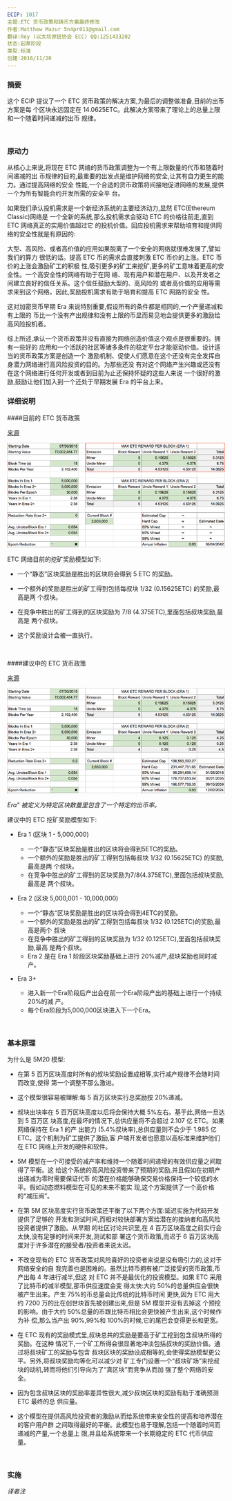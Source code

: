 ```yaml
---
ECIP: 1017
主题:ETC 货币政策和铸币方案最终修改 
作者:Matthew Mazur 5n4pr011@gmail.com 
翻译:Roy (以太坊原链协会 ECC) QQ:1251433202 
状态:起草阶段
类型:标准
创建:2016/11/20
---
```


### 摘要

这个 ECIP 提议了一个 ETC 货币政策的解决方案,为最后的调整做准备,目前的出币方案是每 个区块永远固定在 14.0625ETC。此解决方案带来了理论上的总量上限和一个随着时间递减的出币 规律。

<br />

### 原动力

从核心上来说,将现在 ETC 网络的货币政策调整为一个有上限数量的代币和随着时间递减的出 币规律的目的,最重要的出发点是维护网络的安全,让其有自力更生的能力。通过提高网络的安全 性能,一个合适的货币政策将间接地促进网络的发展,提供一个为所有智能合约开发所需的安全平 台。

如果我们承认投机需求是一个新经济系统的主要经济动力,显然 ETC(Ethereum Classic)网络是 一个全新的系统,那么投机需求会驱动 ETC 的价格往前走,直到 ETC 网络真正的实用价值超过它 的投机价值。回应投机需求来帮助培育和提供网络的安全性就是有原因的:

大型、高风险、或者高价值的应用如果脱离了一个安全的网络就很难发展了,譬如我们的算力 很低的话。提高 ETC 币的需求会直接刺激 ETC 币价的上涨。ETC 币价的上涨会激励矿工的积极 性,吸引更多的矿工来挖矿,更多的矿工意味着更高的安全性。一个高安全性的网络有助于在网 络、现有用户和潜在用户、以及开发者之间建立良好的信任关系。这个信任鼓励大型的、高风险的 或者高价值的应用等需求来到这个网络。因此,奖励投机需求有助于培育和提高 ETC 网路的安全 性。

这对加密货币早期 Era 来说特别重要,假设所有的条件都是相同的,一个产量递减和有上限的 币比一个没有产出规律和没有上限的币显而易见地会提供更多的激励给高风险投机者。

综上所述,承认一个货币政策并没有直接为网络创造价值这个观点是很重要的。拥有一些好的 应用和一个活跃的社区等诸多条件的稳定平台才能驱动价值。设计适当的货币政策方案是创造一个 激励机制、促使人们愿意在这个还没有完全发挥自身潜力网络进行高风险投资的目的。为那些还没 有对这个网络产生兴趣或还没有在这个网络进行任何开发或者到目前为止还保持怀疑的这些人来说 一个很好的激励,鼓励让他们加入到一个还处于早期发展 Era 的平台上来。
<br />

### 详细说明

####目前的 ETC 货币政策

[来源](http://ethdocs.org/en/latest/mining.html)

![image alt text](ETC_MP_Perpetual.png)

ETC 网络目前的挖矿奖励模型如下:

* 一个“静态”区块奖励是胜出的区块将会得到 5 ETC 的奖励。

* 一个额外的奖励是胜出的矿工得到包括每叔块 1/32 (0.15625ETC) 的奖励,最高是两 个叔块。

* 在竞争中胜出的矿工得到的区块奖励为 7/8 (4.375ETC),里面包括叔块奖励,最高是 两个叔块。

* 这个奖励设计会被一直执行。

<br />

####建议中的 ETC 货币政策

[来源](https://docs.google.com/spreadsheets/d/1Fs_RNEPSRJxP22PZmwxWjiulVVcu5Ic1GvBXCPCt9to/edit?usp=sharing)

![image alt text](ETC_MP_5M20.png)

*Era" 被定义为特定区块数量里包含了一个特定的出币率。*

建议中的 ETC 挖矿奖励模型如下:

* Era 1 (区块 1 - 5,000,000)

    * 一个“静态”区块奖励是胜出的区块将会得到5ETC的奖励。
    * 一个额外的奖励是胜出的矿工得到包括每叔块 1/32 (0.15625ETC) 的奖励,最高是两 个叔块。
    * 在竞争中胜出的矿工得到的区块奖励为7/8(4.375ETC),里面包括叔块奖励,最高是 两个叔块。

* Era 2 (区块 5,000,001 - 10,000,000)

    * 一个“静态”区块奖励是胜出的区块将会得到4ETC的奖励。
    * 一个额外的奖励是胜出的矿工得到包括每叔块 1/32 (0.125ETC)的奖励,最高是两个 叔块
    * 在竞争中胜出的矿工得到的区块奖励为 1/32 (0.125ETC),里面包括叔块奖励,最高 是两个叔块。
    * Era 2 是在 Era 1 阶段区块奖励基础上进行 20%减产,叔块奖励也同时减产。

* Era 3+

    * 进入新一个Era阶段后产出会在前一个Era阶段产出的基础上进行一个持续20%的减 产。
    * 每个Era阶段为5,000,000区块进入下一个Era。
    
<br />

### 基本原理

为什么是 5M20 模型:

* 在第 5 百万区块高度时所有的叔块奖励设置成相等,实行减产规律不会随时间而改变,使得 第一个调整不那么激进。

* 这个模型很容易被理解:每 5 百万区块实行总奖励按 20%递减。

* 叔块出块率在 5 百万区块高度以后将会保持大概 5%左右。基于此,网络一旦达到 5 百万区 块高度,在最坏的情况下,总供应量将不会超过 2.107 亿 ETC。如果网络保持在 Era 1 的产 出能力 (5.4%叔块率),总供应量则不会少于 1.985 亿 ETC。这个机制为矿工提供了激励,客 户端开发者也愿意以高标准来维护他们在 ETC 网络上开发的硬件和软件。

* 5M 模型在一个可接受的减产率和维持一个随着时间递增的有效供应量之间取得了平衡。这 给这个系统的高风险投资带来了预期的奖励,并且假如在初期产出递减为零时需要保证代币 的潜在价格能够确保交易价格保持一个较低的水平。假如动态燃料模型在可见的未来不能实 现,这个方案提供了一个高价格的“减压阀”。

* 在第 5M 区块高度实行货币政策还平衡了以下两个方面:延迟实施为代码开发提供了足够的 开发和测试时间,而相对较快部署方案给潜在的接纳者和高风险投资者提供了激励。从早期 的社区讨论共识里,在 4 百万区块高度之前实行会太快,没有足够的时间来开发,测试和部 署这个货币政策,而迟于 6 百万区块高度对于许多潜在的接受者/投资者来说太迟。

* 不改变现有的 ETC 货币政策对风险喜好的投资者来说是没有吸引力的,这对于网络安全的自 我完善也是困难的。虽然比特币拥有被广泛接受的货币政策,币产出每 4 年进行减半,但这 对 ETC 并不是最优化的投资模型。如果 ETC 采用了比特币的减半模型,那币供应速度会变 得太快:大约 50%的总量供应会很快被产生出来。产生 75%的币总量会比传统的比特币时间 更快,因为 ETC 用大约 7200 万的比在创世块首先被创建出来,但是 5M 模型并没有去掉这 个预挖的影响。由于大约 50%总量的币跟比特币相比会更快被产生出来,这个时候作为补 偿,那么当产出 90%,99%和 100%的时候,它的尾巴会变得更长和更宽。

* 在 ETC 现有的奖励模式里,叔块总共的奖励是要高于矿工挖到包含叔块所得的奖励。在这种 情况下,一个矿工所得会很显著地冲淡包括叔块的奖励价值。通过将叔块矿工的奖励与包含 叔块区块的奖励设成相等的,会使得奖励模型更公平。另外,将叔块奖励均等化可以减少对 矿工专门设置一个“叔块矿场”来挖叔块的动机,转而将他们引导向为了“真区块”而竞争从而加 强了整个网络的安全。

* 因为包含叔块区块的奖励率差异性很大,减少叔块区块的奖励有助于准确预测 ETC 最终的总 供应量。

* 这个模型在提供高风险投资者的激励从而给系统带来安全性的提高和培养潜在的客户用户群 之间取得最好的平衡。此模型也易于理解,包括一个随着时间而递减的产量,一个总量上 限,并且给系统带来一个长期稳定的 ETC 代币供应量。


<br />

### 实施

*译者注*

